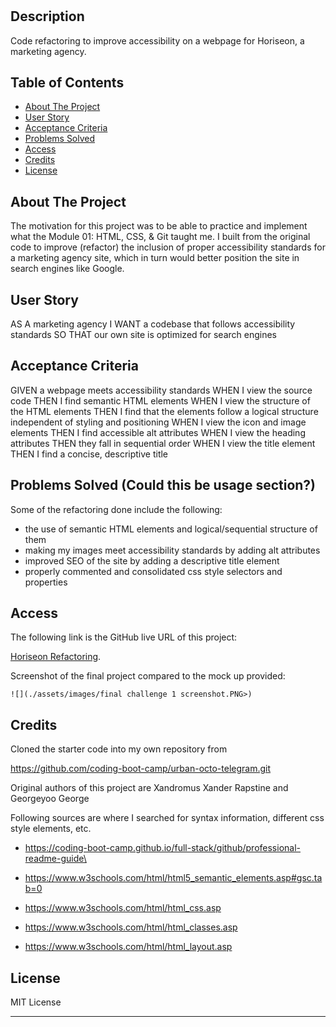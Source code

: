 # <Horiseon-Refactoring>

## Description

Code refactoring to improve accessibility on a webpage for Horiseon, a marketing agency.

## Table of Contents

- [About The Project](#about-the-project)
- [User Story](#user-story)
- [Acceptance Criteria](#acceptance-criteria)
- [Problems Solved](#problems-solved)
- [Access](#access)
- [Credits](#credits)
- [License](#license)

## About The Project

The motivation for this project was to be able to practice and implement what the Module 01: HTML, CSS, & Git taught me. I built from the original code to improve (refactor) the inclusion of proper accessibility standards for a marketing agency site, which in turn would better position the site in search engines like Google.

## User Story

AS A marketing agency
I WANT a codebase that follows accessibility standards
SO THAT our own site is optimized for search engines

## Acceptance Criteria

GIVEN a webpage meets accessibility standards
WHEN I view the source code
THEN I find semantic HTML elements
WHEN I view the structure of the HTML elements
THEN I find that the elements follow a logical structure independent of styling and positioning
WHEN I view the icon and image elements
THEN I find accessible alt attributes
WHEN I view the heading attributes
THEN they fall in sequential order
WHEN I view the title element
THEN I find a concise, descriptive title

## Problems Solved (Could this be usage section?)

 Some of the refactoring done include the following:  

- the use of semantic HTML elements and logical/sequential structure of them
- making my images meet accessibility standards by adding alt attributes
- improved SEO of the site by adding a descriptive title element
- properly commented and consolidated css style selectors and properties

## Access

The following link is the GitHub live URL of this project:

[Horiseon Refactoring](https://ruthiepina.github.io/Horiseon-Refactoring).   

Screenshot of the final project compared to the mock up provided:

    ![](./assets/images/final challenge 1 screenshot.PNG>)

## Credits

Cloned the starter code into my own repository from

https://github.com/coding-boot-camp/urban-octo-telegram.git

Original authors of this project are Xandromus Xander Rapstine and Georgeyoo George


Following sources are where I searched for syntax information, different css style elements, etc.
- https://coding-boot-camp.github.io/full-stack/github/professional-readme-guide\

- https://www.w3schools.com/html/html5_semantic_elements.asp#gsc.tab=0

- https://www.w3schools.com/html/html_css.asp

- https://www.w3schools.com/html/html_classes.asp

- https://www.w3schools.com/html/html_layout.asp

## License

MIT License

---

